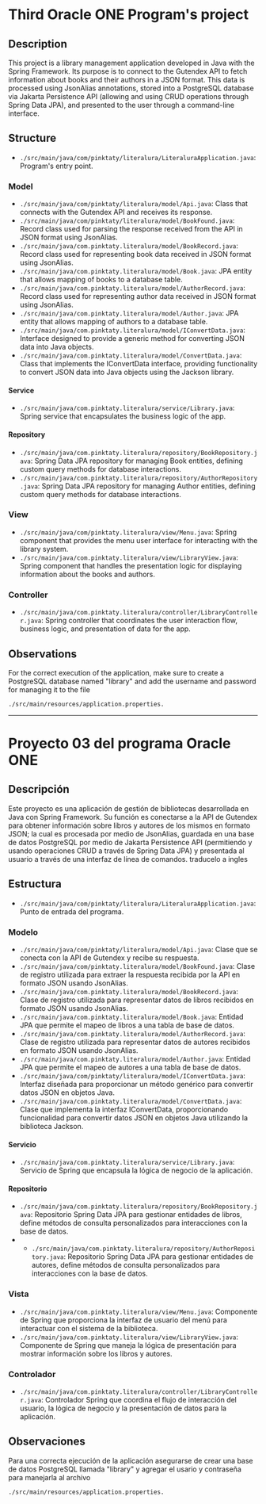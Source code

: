 # Third Oracle ONE Program's project

## Description

This project is a library management application developed in Java with the Spring Framework. 
Its purpose is to connect to the Gutendex API to fetch information about books and their authors in a JSON format. This data is processed using JsonAlias annotations, stored into a PostgreSQL database via Jakarta Persistence API (allowing and using CRUD operations through Spring Data JPA), and presented to the user through a command-line interface.

## Structure
- `./src/main/java/com/pinktaty/literalura/LiteraluraApplication.java`: Program's entry point.

### Model
- `./src/main/java/com/pinktaty/literalura/model/Api.java`: Class that connects with the Gutendex API and receives its response.
- `./src/main/java/com/pinktaty/literalura/model/BookFound.java`: Record class used for parsing the response received from the API in JSON format using JsonAlias.
- `./src/main/java/com.pinktaty.literalura/model/BookRecord.java`: Record class used for representing book data received in JSON format using JsonAlias.
- `./src/main/java/com.pinktaty.literalura/model/Book.java`: JPA entity that allows mapping of books to a database table.
- `./src/main/java/com.pinktaty.literalura/model/AuthorRecord.java`: Record class used for representing author data received in JSON format using JsonAlias.
- `./src/main/java/com.pinktaty.literalura/model/Author.java`: JPA entity that allows mapping of authors to a database table.
- `./src/main/java/com.pinktaty.literalura/model/IConvertData.java`: Interface designed to provide a generic method for converting JSON data into Java objects.
- `./src/main/java/com.pinktaty.literalura/model/ConvertData.java`: Class that implements the IConvertData interface, providing functionality to convert JSON data into Java objects using the Jackson library.

#### Service
- `./src/main/java/com.pinktaty.literalura/service/Library.java`: Spring service that encapsulates the business logic of the app.


#### Repository
- `./src/main/java/com.pinktaty.literalura/repository/BookRepository.java`: Spring Data JPA repository for managing Book entities, defining custom query methods for database interactions.
- `./src/main/java/com.pinktaty.literalura/repository/AuthorRepository.java`: Spring Data JPA repository for managing Author entities, defining custom query methods for database interactions.

### View
- `./src/main/java/com/pinktaty.literalura/view/Menu.java`: Spring component that provides the menu user interface for interacting with the library system.
- `./src/main/java/com.pinktaty.literalura/view/LibraryView.java`: Spring component that handles the presentation logic for displaying information about the books and authors.

### Controller
- `./src/main/java/com.pinktaty.literalura/controller/LibraryController.java`: Spring controller that coordinates the user interaction flow, business logic, and presentation of data for the app.

## Observations

For the correct execution of the application, make sure to create a PostgreSQL database named "library" and add the username and password for managing it to the file 
```bash
./src/main/resources/application.properties.
```

* * *

# Proyecto 03 del programa Oracle ONE

## Descripción

Este proyecto es una aplicación de gestión de bibliotecas desarrollada en Java con Spring Framework. 
Su función es conectarse a la API de Gutendex para obtener información sobre libros y autores de los mismos en formato JSON; la cual es procesada por medio de JsonAlias, guardada en una base de datos PostgreSQL por medio de Jakarta Persistence API (permitiendo y usando operaciones CRUD a través de Spring Data JPA) y presentada al usuario a través de una interfaz de línea de comandos. traducelo a ingles

## Estructura
- `./src/main/java/com/pinktaty/literalura/LiteraluraApplication.java`: Punto de entrada del programa.

### Modelo
- `./src/main/java/com/pinktaty/literalura/model/Api.java`: Clase que se conecta con la API de Gutendex y recibe su respuesta.
- `./src/main/java/com/pinktaty.literalura/model/BookFound.java`: Clase de registro utilizada para extraer la respuesta recibida por la API en formato JSON usando JsonAlias.
- `./src/main/java/com.pinktaty.literalura/model/BookRecord.java`: Clase de registro utilizada para representar datos de libros recibidos en formato JSON usando JsonAlias.
- `./src/main/java/com.pinktaty.literalura/model/Book.java`: Entidad JPA que permite el mapeo de libros a una tabla de base de datos.
- `./src/main/java/com.pinktaty.literalura/model/AuthorRecord.java`: Clase de registro utilizada para representar datos de autores recibidos en formato JSON usando JsonAlias.
- `./src/main/java/com.pinktaty.literalura/model/Author.java`: Entidad JPA que permite el mapeo de autores a una tabla de base de datos.
- `./src/main/java/com/pinktaty/literalura/model/IConvertData.java`: Interfaz diseñada para proporcionar un método genérico para convertir datos JSON en objetos Java.
- `./src/main/java/com.pinktaty.literalura/model/ConvertData.java`: Clase que implementa la interfaz IConvertData, proporcionando funcionalidad para convertir datos JSON en objetos Java utilizando la biblioteca Jackson.

#### Servicio
- `./src/main/java/com.pinktaty.literalura/service/Library.java`: Servicio de Spring que encapsula la lógica de negocio de la aplicación.

#### Repositorio
- `./src/main/java/com.pinktaty.literalura/repository/BookRepository.java`: Repositorio Spring Data JPA para gestionar entidades de libros, define métodos de consulta personalizados para interacciones con la base de datos.
- - `./src/main/java/com.pinktaty.literalura/repository/AuthorRepository.java`: Repositorio Spring Data JPA para gestionar entidades de autores, define métodos de consulta personalizados para interacciones con la base de datos.

### Vista
- `./src/main/java/com.pinktaty.literalura/view/Menu.java`: Componente de Spring que proporciona la interfaz de usuario del menú para interactuar con el sistema de la biblioteca.
- `./src/main/java/com.pinktaty.literalura/view/LibraryView.java`: Componente de Spring que maneja la lógica de presentación para mostrar información sobre los libros y autores.

### Controlador
- `./src/main/java/com.pinktaty.literalura/controller/LibraryController.java`: Controlador Spring que coordina el flujo de interacción del usuario, la lógica de negocio y la presentación de datos para la aplicación.

## Observaciones

Para una correcta ejecución de la aplicación asegurarse de crear una base de datos PostgreSQL llamada "library" y agregar el usario y contraseña para manejarla al archivo 
```bash
./src/main/resources/application.properties.
```
